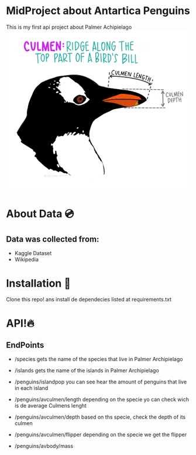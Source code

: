 # MidProject about Antartica Penguins

This is my first api project about Palmer Achipielago
![penguins culmen](https://raw.githubusercontent.com/DenisseMonster/MidProject/main/penguinsculmen.jpg)


# About Data 💿

## Data was collected from:

- Kaggle Dataset
- Wikipedia

# Installation 📡

Clone this repo!  ans install de dependecies listed at requirements.txt


# API!🔥

## EndPoints

- /species
 gets the name of the species that live in Palmer Archipielago

- /islands
 gets the name of the islands in Palmer Archipielago

- /penguins/islandpop
 you can see hear the amount of penguins that live in each island

- /penguins/avculmen/length
 depending on the specie yo can check wich is de average Culmens lenght

- /penguins/avculmen/depth
 based on ths specie, check the depth of its culmen

- /penguins/avculmen/flipper
  depending on the specie we get the flipper

- /penguins/avbody/mass




